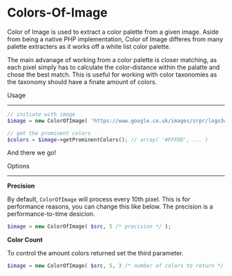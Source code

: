 Colors-Of-Image
===============

Color of Image is used to extract a color palette from a given image. Aside from being a native PHP implementation, Color of Image differes from many palette extracters as it works off a white list color palette.

The main advanage of working from a color palette is closer matching, as each pixel simply has to calculate the color-distance within the palatte and chose the best match. This is useful for working with color taxonomies as the taxonomy should have a finate amount of colors. 

Usage
__________

```PHP
// initiate with image
$image = new ColorOfImage( 'https://www.google.co.uk/images/srpr/logo3w.png' );

// get the prominent colors
$colors = $image->getProminentColors(); // array( '#FFFDD', ... )
```

And there we go! 

Options
__________

**Precision**

By default, `ColorOfImage` will process every 10th pixel. This is for performance reasons, you can change this like below. The precision is a performance-to-time desicion.

```PHP
$image = new ColorOfImage( $src, 5 /* precision */ );
```

**Color Count**

To control the amount colors returned set the third parameter.

```PHP
$image = new ColorOfImage( $src, 5, 3 /* number of colors to return */ );
```